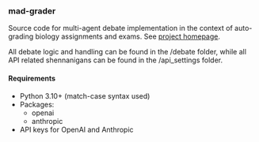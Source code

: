 ### mad-grader

Source code for multi-agent debate implementation in the context of auto-grading biology assignments and exams. See [project homepage](https://anjiewav.notion.site/Implementing-multi-agent-debate-in-an-auto-grading-system-0f70c32560ec4232bd0348a9db357c6c?pvs=4).

All debate logic and handling can be found in the /debate folder, while all API related shennanigans can be found in the /api_settings folder.

#### Requirements

- Python 3.10+ (match-case syntax used)
- Packages:
    - openai
    - anthropic
- API keys for OpenAI and Anthropic
